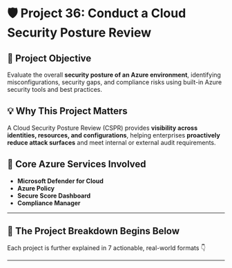 # 🛡️ Project 36: Conduct a Cloud Security Posture Review

## 📌 Project Objective  
Evaluate the overall **security posture of an Azure environment**, identifying misconfigurations, security gaps, and compliance risks using built-in Azure security tools and best practices.

## 💡 Why This Project Matters  
A Cloud Security Posture Review (CSPR) provides **visibility across identities, resources, and configurations**, helping enterprises **proactively reduce attack surfaces** and meet internal or external audit requirements.

## 🧰 Core Azure Services Involved  
- **Microsoft Defender for Cloud**
- **Azure Policy**
- **Secure Score Dashboard**
- **Compliance Manager**

---

## 🔁 The Project Breakdown Begins Below  
Each project is further explained in 7 actionable, real-world formats 👇

---
